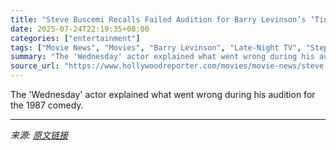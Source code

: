 ```yaml
---
title: "Steve Buscemi Recalls Failed Audition for Barry Levinson’s ‘Tin Men’: “There Was This Silence”"
date: 2025-07-24T22:19:35+08:00
categories: ["entertainment"]
tags: ["Movie News", "Movies", "Barry Levinson", "Late-Night TV", "Stephen Colbert", "Steve Buscemi", "The Late Show", "The Late Show With Stephen Colbert"]
summary: "The 'Wednesday' actor explained what went wrong during his audition for the 1987 comedy."
source_url: "https://www.hollywoodreporter.com/movies/movie-news/steve-buscemi-failed-audition-barry-levinson-tin-men-1236328704/"
---
```


The 'Wednesday' actor explained what went wrong during his audition for the 1987 comedy.

---

*来源: [原文链接](https://www.hollywoodreporter.com/movies/movie-news/steve-buscemi-failed-audition-barry-levinson-tin-men-1236328704/)*
